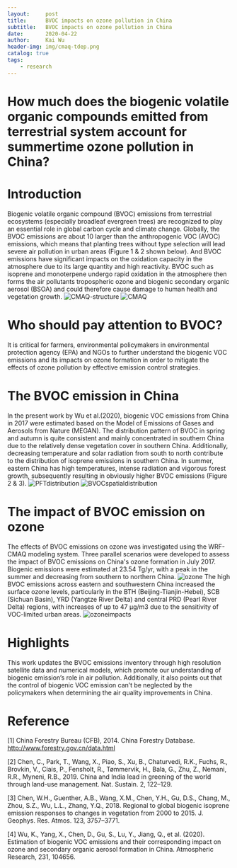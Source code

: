```yaml
---
layout:     post
title:      BVOC impacts on ozone pollution in China
subtitle:   BVOC impacts on ozone pollution in China 
date:       2020-04-22
author:     Kai Wu
header-img: img/cmaq-tdep.png
catalog: true
tags:
    - research
---
```

# How much does the biogenic volatile organic compounds emitted from terrestrial system account for summertime ozone pollution in China?

# Introduction
Biogenic volatile organic compound (BVOC) emissions from terrestrial ecosystems (especially broadleaf evergreen trees) are recognized to play an essential role in global carbon cycle and climate change. Globally, the BVOC emissions are about 10 larger than the anthropogenic VOC (AVOC) emissions, which means that planting trees without type selection will lead severe air pollution in urban areas (Figure 1 & 2 shown below). And BVOC emissions have significant impacts on the oxidation capacity in the atmosphere due to its large quantity and high reactivity. BVOC such as isoprene and monoterpene undergo rapid oxidation in the atmosphere then forms the air pollutants tropospheric ozone and biogenic secondary organic aerosol (BSOA) and could therefore cause damage to human health and vegetation growth.
![CMAQ-structure](https://raw.githubusercontent.com/wk-atmchem/wk-atmchem.github.io/master/img/acp-19-12195-2019-f10.jpg)
![CMAQ](https://raw.githubusercontent.com/wk-atmchem/wk-atmchem.github.io/master/img/3.png)


# Who should pay attention to BVOC?
It is critical for farmers, environmental policymakers in environmental protection agency (EPA) and NGOs to further understand the biogenic VOC emissions and its impacts on ozone formation in order to mitigate the effects of ozone pollution by effective emission control strategies.

# The BVOC emission in China
In the present work by Wu et al.(2020), biogenic VOC emissions from China in 2017 were estimated based on the Model of Emissions of Gases and Aerosols from Nature (MEGAN). The distribution pattern of BVOC in spring and autumn is quite consistent and mainly concentrated in southern China due to the relatively dense vegetation cover in southern China. Additionally, decreasing temperature and solar radiation from south to north contribute to the distribution of isoprene emissions in southern China. In summer, eastern China has high temperatures, intense radiation and vigorous forest growth, subsequently resulting in obviously higher BVOC emissions (Figure 2 & 3).
![PFTdistribution](https://raw.githubusercontent.com/wk-atmchem/wk-atmchem.github.io/master/img/10.png)
![BVOCspatialdistribution](https://raw.githubusercontent.com/wk-atmchem/wk-atmchem.github.io/master/img/4.png)

# The impact of BVOC emission on ozone
The effects of BVOC emissions on ozone was investigated using the WRF-CMAQ modeling system. Three parallel scenarios were developed to assess the impact of BVOC emissions on China's ozone formation in July 2017. Biogenic emissions were estimated at 23.54 Tg/yr, with a peak in the summer and decreasing from southern to northern China. 
![ozone](https://raw.githubusercontent.com/wk-atmchem/wk-atmchem.github.io/master/img/6.png)
The high BVOC emissions across eastern and southwestern China increased the surface ozone levels, particularly in the BTH (Beijing-Tianjin-Hebei), SCB (Sichuan Basin), YRD (Yangtze River Delta) and central PRD (Pearl River Delta) regions, with increases of up to 47 µg/m3 due to the sensitivity of VOC-limited urban areas. 
![ozoneimpacts](https://raw.githubusercontent.com/wk-atmchem/wk-atmchem.github.io/master/img/7.png)

# Highlights
This work updates the BVOC emissions inventory through high resolution satellite data and numerical models, which promote our understanding of biogenic emission’s role in air pollution. Additionally, it also points out that the control of biogenic VOC emission can’t be neglected by the policymakers when determining the air quality improvements in China.

# Reference
[1] China Forestry Bureau (CFB), 2014. China Forestry Database. http://www.forestry.gov.cn/data.html 

[2] Chen, C., Park, T., Wang, X., Piao, S., Xu, B., Chaturvedi, R.K., Fuchs, R., Brovkin, V., Ciais, P., Fensholt, R., Tømmervik, H., Bala, G., Zhu, Z., Nemani, R.R., Myneni, R.B., 2019. China and India lead in greening of the world through land-use management. Nat. Sustain. 2, 122–129.

[3] Chen, W.H., Guenther, A.B., Wang, X.M., Chen, Y.H., Gu, D.S., Chang, M., Zhou, S.Z., Wu, L.L., Zhang, Y.Q., 2018. Regional to global biogenic isoprene emission responses to changes in vegetation from 2000 to 2015. J. Geophys. Res. Atmos. 123, 3757–3771. 

[4] Wu, K., Yang, X., Chen, D., Gu, S., Lu, Y., Jiang, Q., et al. (2020). Estimation of biogenic VOC emissions and their corresponding impact on ozone and secondary organic aerosol formation in China. Atmospheric Research, 231, 104656.
